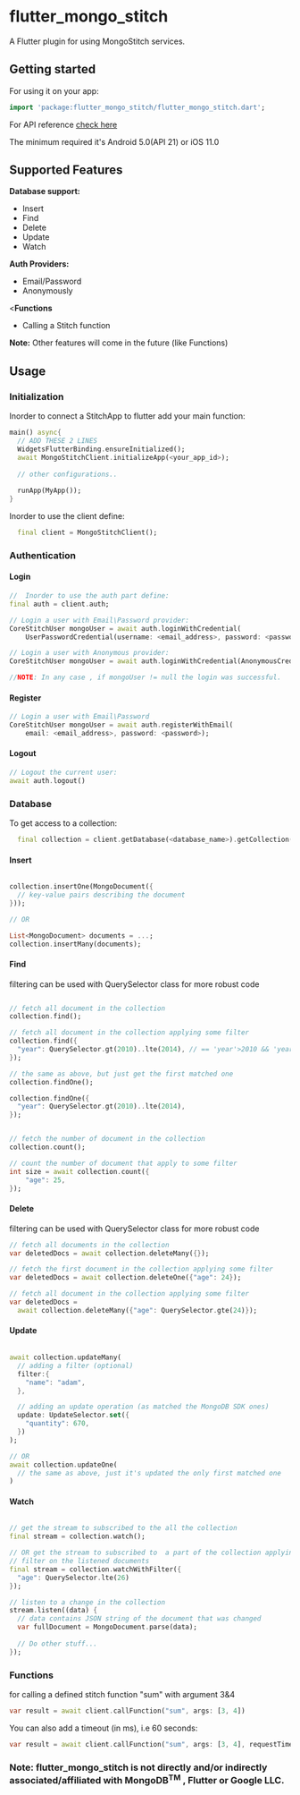 # flutter_mongo_stitch

A Flutter plugin for using MongoStitch services.


## Getting started
For using it on your app:

```dart
import 'package:flutter_mongo_stitch/flutter_mongo_stitch.dart';
```

For API reference [check here](https://pub.dartlang.org/documentation/flutter_mongo_stitch/latest/)

The minimum required it's Android 5.0(API 21) or iOS 11.0

## Supported Features

<b>Database support:</b>
* Insert
* Find
* Delete
* Update
* Watch

<b>Auth Providers:</b>
* Email/Password
* Anonymously

<<b>Functions</b>
* Calling a Stitch function

<b>Note:</b> Other features will come in the future (like Functions)

## Usage
### Initialization
Inorder to connect a StitchApp to flutter add your main function:
```dart
main() async{
  // ADD THESE 2 LINES
  WidgetsFlutterBinding.ensureInitialized();
  await MongoStitchClient.initializeApp(<your_app_id>);
  
  // other configurations..
  
  runApp(MyApp());
}
```

Inorder to use the client define:
```dart
  final client = MongoStitchClient();
```

### Authentication

#### Login
```dart
//  Inorder to use the auth part define:
final auth = client.auth;

// Login a user with Email\Password provider:
CoreStitchUser mongoUser = await auth.loginWithCredential(
    UserPasswordCredential(username: <email_address>, password: <password>));

// Login a user with Anonymous provider:
CoreStitchUser mongoUser = await auth.loginWithCredential(AnonymousCredential());

//NOTE: In any case , if mongoUser != null the login was successful.
```

#### Register
```dart
// Login a user with Email\Password
CoreStitchUser mongoUser = await auth.registerWithEmail(
    email: <email_address>, password: <password>);
```

#### Logout
```dart
// Logout the current user:
await auth.logout()
```

### Database
To get access to a collection:
```dart
  final collection = client.getDatabase(<database_name>).getCollection(<collection_name>);
```
#### Insert
```dart

collection.insertOne(MongoDocument({
  // key-value pairs describing the document
}));

// OR

List<MongoDocument> documents = ...;
collection.insertMany(documents);
```

#### Find
filtering can be used with QuerySelector class for more robust code
```dart

// fetch all document in the collection
collection.find();

// fetch all document in the collection applying some filter
collection.find({
  "year": QuerySelector.gt(2010)..lte(2014), // == 'year'>2010 && 'year'<=2014
});

// the same as above, but just get the first matched one
collection.findOne();

collection.findOne({
  "year": QuerySelector.gt(2010)..lte(2014),
});


// fetch the number of document in the collection
collection.count();

// count the number of document that apply to some filter
int size = await collection.count({
    "age": 25,
});
```

#### Delete
filtering can be used with QuerySelector class for more robust code
```dart
// fetch all documents in the collection
var deletedDocs = await collection.deleteMany({});

// fetch the first document in the collection applying some filter
var deletedDocs = await collection.deleteOne({"age": 24});

// fetch all document in the collection applying some filter
var deletedDocs = 
  await collection.deleteMany({"age": QuerySelector.gte(24)});
```

#### Update
```dart

await collection.updateMany(
  // adding a filter (optional)
  filter:{
    "name": "adam",
  },

  // adding an update operation (as matched the MongoDB SDK ones)
  update: UpdateSelector.set({
    "quantity": 670,
  })
);

// OR
await collection.updateOne(
  // the same as above, just it's updated the only first matched one
)
```

#### Watch
```dart

// get the stream to subscribed to the all the collection
final stream = collection.watch();

// OR get the stream to subscribed to  a part of the collection applying
// filter on the listened documents
final stream = collection.watchWithFilter({
  "age": QuerySelector.lte(26)
});

// listen to a change in the collection
stream.listen((data) {
  // data contains JSON string of the document that was changed
  var fullDocument = MongoDocument.parse(data);
  
  // Do other stuff...
});
```

### Functions
for calling a defined stitch function "sum" with argument 3&4
```dart
var result = await client.callFunction("sum", args: [3, 4])
```
You can also add a timeout (in ms), i.e 60 seconds:
```dart
var result = await client.callFunction("sum", args: [3, 4], requestTimeout: 60000)
```


### Note: flutter_mongo_stitch is not directly and/or indirectly associated/affiliated with MongoDB<sup>TM</sup> , Flutter or Google LLC.
<!--#### Aggregation-->
<!--```dart-->


<!--```-->
